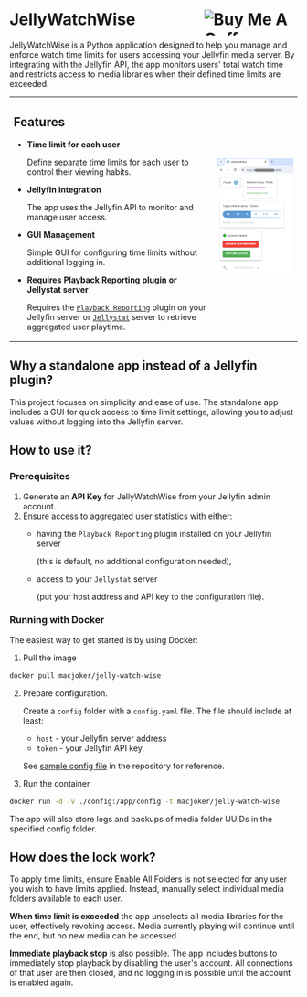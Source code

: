 # JellyWatchWise <a href="https://www.buymeacoffee.com/jokerKP" target="_blank"><img align="right" src="https://cdn.buymeacoffee.com/buttons/v2/default-yellow.png" alt="Buy Me A Coffee" style="height: 45px !important;width: 163px !important;" ></a>

JellyWatchWise is a Python application designed to help you manage and enforce watch time limits
for users accessing your Jellyfin media server. By integrating with the Jellyfin API, the app monitors
users' total watch time and restricts access to media libraries when their defined time limits are exceeded.

<table><tr><td valign="top">

## Features
* **Time limit for each user**

  Define separate time limits for each user to control their viewing habits.

* **Jellyfin integration**

  The app uses the Jellyfin API to monitor and manage user access.
* **GUI Management**

  Simple GUI for configuring time limits without additional logging in.

* **Requires Playback Reporting plugin or Jellystat server**

  Requires the 
  [`Playback Reporting`](https://github.com/jellyfin/jellyfin-plugin-playbackreporting) 
  plugin on your Jellyfin server
  or
  [`Jellystat`](https://github.com/CyferShepard/Jellystat)
  server to retrieve aggregated user playtime.

</td><td>

![screen.png](screen.png)

</td></tr></table>


##  Why a standalone app instead of a Jellyfin plugin?

This project focuses on simplicity and ease of use.
The standalone app includes a GUI for quick access to time limit settings,
allowing you to adjust values without logging into the Jellyfin server.

## How to use it?

### Prerequisites
1. Generate an **API Key** for JellyWatchWise from your Jellyfin admin account.
2. Ensure access to aggregated user statistics with either:
   * having the `Playback Reporting` plugin installed on your Jellyfin server 
      
     (this is default, no additional configuration needed),
     
   * access to your `Jellystat` server
    
     (put your host address and API key to the configuration file).

### Running with Docker
The easiest way to get started is by using Docker:

1. Pull the image

```bash
docker pull macjoker/jelly-watch-wise
```
2. Prepare configuration.

   Create a `config` folder with a `config.yaml` file.
   The file should include at least:
   * `host` - your Jellyfin server address
   * `token` - your Jellyfin API key.

   See [sample config file](https://github.com/Joker-KP/jelly-watch-wise/blob/main/config/config-sample.yaml) in the repository for reference.


3. Run the container

```bash
docker run -d -v ./config:/app/config -t macjoker/jelly-watch-wise
```
The app will also store logs and backups of media folder UUIDs in the specified config folder.

## How does the lock work?
To apply time limits, ensure Enable All Folders is not selected for any user you wish to have limits applied.
Instead, manually select individual media folders available to each user.

**When time limit is exceeded**
the app unselects all media libraries for the user, effectively revoking access. Media currently playing will continue until the end, but no new media can be accessed.

**Immediate playback stop** is also possible.
The app includes buttons to immediately stop playback by disabling the user's account.
All connections of that user are then closed, and no logging in is possible until the account is enabled again.
